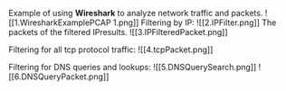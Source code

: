 Example of using **Wireshark** to analyze network traffic and packets.
![[1.WiresharkExamplePCAP 1.png]]
Filtering by IP:
![[2.IPFilter.png]]
The packets of the filtered IPresults.
![[3.IPFilteredPacket.png]]

Filtering for all tcp protocol traffic:
![[4.tcpPacket.png]]

Filtering for DNS queries and lookups:
![[5.DNSQuerySearch.png]]
![[6.DNSQueryPacket.png]]